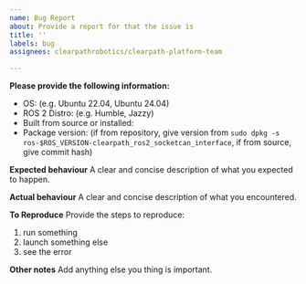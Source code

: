 ```yaml
---
name: Bug Report
about: Provide a report for that the issue is
title: ''
labels: bug
assignees: clearpathrobotics/clearpath-platform-team

---
```


**Please provide the following information:**
 - OS: (e.g. Ubuntu 22.04, Ubuntu 24.04)
 - ROS 2 Distro: (e.g. Humble, Jazzy)
 - Built from source or installed:
 - Package version: (if from repository, give version from `sudo dpkg -s ros-$ROS_VERSION-clearpath_ros2_socketcan_interface`, if from source, give commit hash)


 **Expected behaviour**
 A clear and concise description of what you expected to happen.

 **Actual behaviour**
 A clear and concise description of what you encountered.

**To Reproduce**
Provide the steps to reproduce:
1. run something
2. launch something else
3. see the error


**Other notes**
Add anything else you thing is important.
